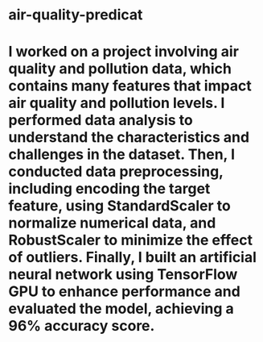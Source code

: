 # air-quality-predicat
# I worked on a project involving air quality and pollution data, which contains many features that impact air quality and pollution levels. I performed data analysis to understand the characteristics and challenges in the dataset. Then, I conducted data preprocessing, including encoding the target feature, using StandardScaler to normalize numerical data, and RobustScaler to minimize the effect of outliers. Finally, I built an artificial neural network using TensorFlow GPU to enhance performance and evaluated the model, achieving a 96% accuracy score.
